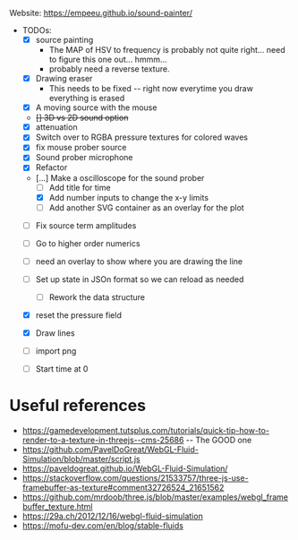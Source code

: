 Website: https://empeeu.github.io/sound-painter/

* TODOs:
    * [x] source painting
        * The MAP of HSV to frequency is probably not quite right... need to figure this one out... hmmm...
        * probably need a reverse texture. 
    * [x] Drawing eraser
        * This needs to be fixed -- right now everytime you draw everything is erased
    * [x] A moving source with the mouse
    * ~~[] 3D vs 2D sound option~~
    * [x] attenuation
    * [x] Switch over to RGBA pressure textures for colored waves
    * [x] fix mouse prober source
    * [x] Sound prober microphone
    * [x] Refactor
    * [...] Make a oscilloscope for the sound prober
       * [ ] Add title for time
       * [x] Add number inputs to change the x-y limits
       * [ ] Add another SVG container as an overlay for the plot
    * [ ] Fix source term amplitudes
    * [ ] Go to higher order numerics
    * [ ] need an overlay to show where you are drawing the line
    * [ ] Set up state in JSOn format so we can reload as needed
       * [ ] Rework the data structure
    * [x] reset the pressure field
    * [x] Draw lines
    * [ ] import png
    * [ ] Start time at 0


# Useful references
* https://gamedevelopment.tutsplus.com/tutorials/quick-tip-how-to-render-to-a-texture-in-threejs--cms-25686  -- The GOOD one
* https://github.com/PavelDoGreat/WebGL-Fluid-Simulation/blob/master/script.js
* https://paveldogreat.github.io/WebGL-Fluid-Simulation/
* https://stackoverflow.com/questions/21533757/three-js-use-framebuffer-as-texture#comment32726524_21651562
* https://github.com/mrdoob/three.js/blob/master/examples/webgl_framebuffer_texture.html
* https://29a.ch/2012/12/16/webgl-fluid-simulation
* https://mofu-dev.com/en/blog/stable-fluids